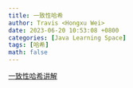 ```yaml
---
title: 一致性哈希
author: Travis <Hongxu Wei>
date: 2023-06-20 10:53:08 +0800
categories: [Java Learning Space]
tags: [哈希]
math: false
---
```




[一致性哈希讲解](https://www.xiaolincoding.com/os/8_network_system/hash.html)